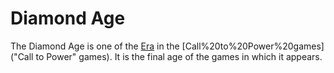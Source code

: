 # Diamond Age

The Diamond Age is one of the [Era](ages) in the [Call%20to%20Power%20games]("Call to Power" games). It is the final age of the games in which it appears.